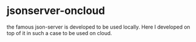 # jsonserver-oncloud
the famous json-server is developed to be used locally. Here I developed on top of it in such a case to be used on cloud.
